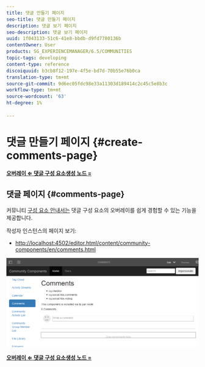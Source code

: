 ```yaml
---
title: 댓글 만들기 페이지
seo-title: 댓글 만들기 페이지
description: 댓글 보기 페이지
seo-description: 댓글 보기 페이지
uuid: 1f043133-51c6-41e8-bbdb-d9fd7780136b
contentOwner: User
products: SG_EXPERIENCEMANAGER/6.5/COMMUNITIES
topic-tags: developing
content-type: reference
discoiquuid: b3cb8f12-197e-4f5e-bd7d-70b55e76b0ca
translation-type: tm+mt
source-git-commit: 9d6ec05fdc98e33a11303d189414c2c45c5e8b3c
workflow-type: tm+mt
source-wordcount: '63'
ht-degree: 1%

---
```



# 댓글 만들기 페이지 {#create-comments-page}

**[오버레이 ⇐ 댓글 구성 요소](overlay-comments.md)[생성 노드 =](overlay-create-nodes.md)**

## 댓글 페이지 {#comments-page}

커뮤니티 [구성 요소 안내서는](components-guide.md) 댓글 구성 요소의 오버레이를 쉽게 경험할 수 있는 기능을 제공합니다.

작성자 인스턴스의 페이지 보기:

* [http://localhost:4502/editor.html/content/community-components/en/comments.html](http://localhost:4502/editor.html/content/community-components/en/comments.html)

![주석](assets/comments.png)

**[오버레이 ⇐ 댓글 구성 요소](overlay-comments.md)[생성 노드 =](overlay-create-nodes.md)**